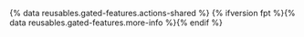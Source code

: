 {% data reusables.gated-features.actions-shared %} {% ifversion fpt %}{% data reusables.gated-features.more-info %}{% endif %}
